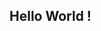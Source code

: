 












##                                                      Hello World !





















